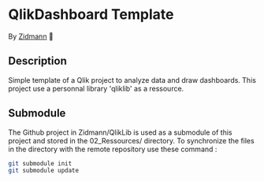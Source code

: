 # QlikDashboard Template
By [Zidmann](mailto:emmanuel.zidel@gmail.com) :bow:

## Description
Simple template of a Qlik project to analyze data and draw dashboards.
This project use a personnal library 'qliklib' as a ressource.

## Submodule
The Github project in Zidmann/QlikLib is used as a submodule of this project and stored in the 02_Ressources/ directory.
To synchronize the files in the directory with the remote repository use these command :
```bash
git submodule init
git submodule update
```


